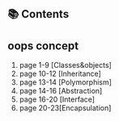 ## 📚 Contents
## oops concept
1. page 1-9 [Classes&objects]
2. page 10-12 [Inheritance]
3. page 13-14 [Polymorphism]
4. page 14-16 [Abstraction]
5. page 16-20 [Interface]
6. page 20-23[Encapsulation]